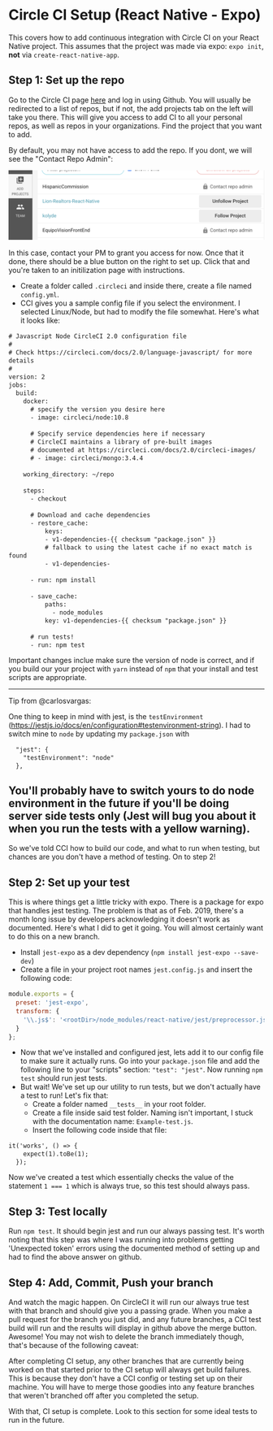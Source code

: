 # Circle CI Setup (React Native - Expo)

This covers how to add continuous integration with Circle CI on your React Native project. This assumes that the project was made via expo: `expo init`, **not** via `create-react-native-app`.

## Step 1: Set up the repo

Go to the Circle CI page [here](https://circleci.com/) and log in using Github. You will usually be redirected to a list of repos, but if not, the add projects tab on the left will take you there. This will give you access to add CI to all your personal repos, as well as repos in your organizations. Find the project that you want to add.

By default, you may not have access to add the repo. If you dont, we will see the "Contact Repo Admin":

![contact-admin](./screens/locked-repo.png)

In this case, contact your PM to grant you access for now. Once that it done, there should be a blue button on the right to set up. Click that and you're taken to an initilization page with instructions.

- Create a folder called `.circleci` and inside there, create a file named `config.yml`.
- CCI gives you a sample config file if you select the environment. I selected Linux/Node, but had to modify the file somewhat. Here's what it looks like:

```
# Javascript Node CircleCI 2.0 configuration file
#
# Check https://circleci.com/docs/2.0/language-javascript/ for more details
#
version: 2
jobs:
  build:
    docker:
      # specify the version you desire here
      - image: circleci/node:10.8
      
      # Specify service dependencies here if necessary
      # CircleCI maintains a library of pre-built images
      # documented at https://circleci.com/docs/2.0/circleci-images/
      # - image: circleci/mongo:3.4.4

    working_directory: ~/repo

    steps:
      - checkout

      # Download and cache dependencies
      - restore_cache:
          keys:
          - v1-dependencies-{{ checksum "package.json" }}
          # fallback to using the latest cache if no exact match is found
          - v1-dependencies-

      - run: npm install

      - save_cache:
          paths:
            - node_modules
          key: v1-dependencies-{{ checksum "package.json" }}
        
      # run tests!
      - run: npm test
```

Important changes inclue make sure the version of node is correct, and if you build our your project with `yarn` instead of `npm` that your install and test scripts are appropriate.

---
Tip from @carlosvargas:

One thing to keep in mind with jest, is the `testEnvironment` (https://jestjs.io/docs/en/configuration#testenvironment-string). I had to switch mine to `node` by updating my `package.json` with

```
  "jest": {
    "testEnvironment": "node"
  },
```
You'll probably have to switch yours to do node environment in the future if you'll be doing server side tests only (Jest will bug you about it when you run the tests with a yellow warning).
---

So we've told CCI how to build our code, and what to run when testing, but chances are you don't have a method of testing. On to step 2!

## Step 2: Set up your test

This is where things get a little tricky with expo. There is a package for expo that handles jest testing. The problem is that as of Feb. 2019, there's a month long issue by developers acknowledging it doesn't work as documented. Here's what I did to get it going. You will almost certainly want to do this on a new branch.

- Install `jest-expo` as a dev dependency (`npm install jest-expo --save-dev`)
- Create a file in your project root names `jest.config.js` and insert the following code: 
```javascript
module.exports = {
  preset: 'jest-expo',
  transform: {
    '\\.js$': '<rootDir>/node_modules/react-native/jest/preprocessor.js',
  }
};
```
- Now that we've installed and configured jest, lets add it to our config file to make sure it actually runs. Go into your `package.json` file and add the following line to your "scripts" section: `"test": "jest"`. Now running `npm test` should run jest tests.
- But wait! We've set up our utility to run tests, but we don't actually have a test to run! Let's fix that:
    - Create a folder named `__tests__` in your root folder.
    - Create a file inside said test folder. Naming isn't important, I stuck with the documentation name: `Example-test.js`.
    - Insert the following code inside that file:

```
it('works', () => {
    expect(1).toBe(1);
  });
```

Now we've created a test which essentially checks the value of the statement `1 === 1` which is always true, so this test should always pass.

## Step 3: Test locally

Run `npm test`. It should begin jest and run our always passing test. It's worth noting that this step was where I was running into problems getting 'Unexpected token' errors using the documented method of setting up and had to find the above answer on github.

## Step 4: Add, Commit, Push your branch

And watch the magic happen. On CircleCI it will run our always true test with that branch and should give you a passing grade. When you make a pull request for the branch you just did, and any future branches, a CCI test build will run and the results will display in github above the merge button. Awesome! You may not wish to delete the branch immediately though, that's because of the following caveat:

After completing CI setup, any other branches that are currently being worked on that started prior to the CI setup will always get build failures. This is because they don't have a CCI config or testing set up on their machine. You will have to merge those goodies into any feature branches that weren't branched off after you completed the setup.

With that, CI setup is complete. Look to this section for some ideal tests to run in the future.

